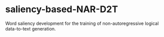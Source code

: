 # saliency-based-NAR-D2T
Word saliency development for the training of non-autoregressive logical data-to-text generation.
